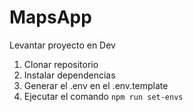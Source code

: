 # MapsApp

Levantar proyecto en Dev

1. Clonar repositorio
2. Instalar dependencias
3. Generar el .env en el .env.template
4. Ejecutar el comando `npm run set-envs`